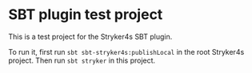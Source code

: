 # SBT plugin test project

This is a test project for the Stryker4s SBT plugin. 

To run it, first run `sbt sbt-stryker4s:publishLocal` in the root Stryker4s project. Then run `sbt stryker` in this project.

